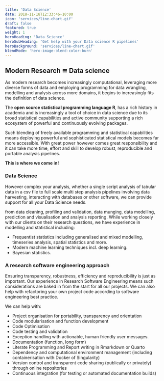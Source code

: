 ```yaml
---
title: 'Data Science'
date: 2018-11-18T12:33:46+10:00
icon: 'services/line-chart.gif'
draft: false
featured: true
weight: 1
heroHeading: 'Data Science'
heroSubHeading: 'Get help with your Data science R pipelines'
heroBackground: 'services/line-chart.gif'
blendMode: 'hero-image-blend-color-burn'
---
```

## Modern Research &#8773; Data science

<!--start-summary-->

As modern research becomes increasingly computational, leveraging more diverse forms of data and employing programming for data wrangling, modelling and analysis across more domains, it begins to increasingly fits the definition of data science. 



The **open source statistical programming language R**, has a rich history in academia and is increasingly a tool of choice in data science due to its broad statistical capabilities and active community supporting a rich ecosystem of powerful and continuously evolving packages. 

Such blending of freely available programming and statistical capabilities means deploying powerful and sophisticated statistical models becomes far more accessible. With great power however comes great responsibility and it can take more time, effort and skill to develop robust, reproducible and portable analysis pipelines.

**This is where we come in!**



### Data Science

However complex your analysis, whether a single script analysis of tabular data in a csv file to full scale multi step analysis pipelines involving data harvesting, interacting with databases or other software, we can provide support for all your Data Science needs.

from data cleaning, profiling and validation, data munging, data modelling, prediction and visualisation and analysis reporting. While working closely with our clients on their research questions, we have experience in modelling and statistical including:
- Frequentist statistics including generalised and mixed modelling, timeseries analysis, spatial statistics and more.
- Modern machine learning techniques incl. deep learning.
- Bayesian statistics.

### A research software engineering approach

Ensuring transparency, robustness, efficiency and reproducibility is just as important. Our experience in Research Software Engineering means such considerations are baked in from the start for all our projects. We can also help with refactoring your own project code according to software engineering best practice.

We can help with:


* Project organisation for portability, transparency and orientation
* Code modularisation and function development
* Code Optimisation
* Code testing and validation
* Exception handling with actionable, human friendly user messages.
* Documentation (function, long form)
* Literate Programming and Report writing in Rmarkdown or Quarto
* Dependency and computational environment management (including containerisation with Docker of Singularity)
* Version control and transparent code sharing (publically or privately) through online repositories
* Continuous integration (for testing or automated documentation builds)



 